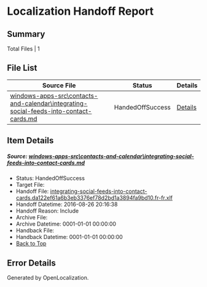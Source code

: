 # <a name='report-top'></a> Localization Handoff Report

## Summary
 Total Files | 1

## File List
 Source File | Status | Details 
 ----------- | ------ | ------- 
 [windows-apps-src\contacts-and-calendar\integrating-social-feeds-into-contact-cards.md](https://github.com/Microsoft/windows-apps/blob/767acdc847e1897cc17918ce7f49f9807681f4a3/windows-apps-src/contacts-and-calendar/integrating-social-feeds-into-contact-cards.md) | HandedOffSuccess | [Details](#c5b9666d8654a4065bc0e4e400d3e47de4773b8b1666)

## Item Details
##### <a name='c5b9666d8654a4065bc0e4e400d3e47de4773b8b1666'></a> Source: [windows-apps-src\contacts-and-calendar\integrating-social-feeds-into-contact-cards.md](https://github.com/Microsoft/windows-apps/blob/767acdc847e1897cc17918ce7f49f9807681f4a3/windows-apps-src/contacts-and-calendar/integrating-social-feeds-into-contact-cards.md)
* Status: HandedOffSuccess
* Target File: 
* Handoff File: [integrating-social-feeds-into-contact-cards.da122ef61a6b3eb3376ef78d2bd1a3894fa9bd10.fr-fr.xlf](https://github.com/Microsoft/WDG.handoff/blob/b54b2ffafd2a4552b094d2aa9cb1052218571c4e/ol-handoff/Microsoft/windows-apps.fr-fr/master/integrating-social-feeds-into-contact-cards.da122ef61a6b3eb3376ef78d2bd1a3894fa9bd10.fr-fr.xlf)
* Handoff Datetime: 2016-08-26 20:16:38
* Handoff Reason: Include
* Archive File: 
* Archive Datetime: 0001-01-01 00:00:00
* Handback File: 
* Handback Datetime: 0001-01-01 00:00:00
* [Back to Top](#report-top)


## Error Details

Generated by OpenLocalization.
